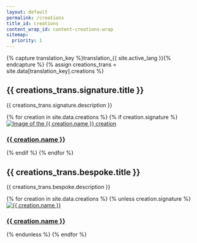 ```yaml
---
layout: default
permalink: /creations
title_id: creations
content_wrap_id: content-creations-wrap
sitemap:
  priority: 1
---
```


{% capture translation_key %}translation_{{ site.active_lang }}{% endcapture %}
{% assign creations_trans = site.data[translation_key].creations %}

## {{ creations_trans.signature.title }}

{{ creations_trans.signature.description }}

<div class="creations-container">
  {% for creation in site.data.creations %}
    {% if creation.signature %}
      <div class="creation-card">
        <a href="{{ 'creations/' | append: creation.url_tag | relative_url }}">
          <div class="creation-image-wrap">
            <img src="{{ creation.main_image | relative_url }}" alt="Image of the {{ creation.name }} creation" class="creation-image">
          </div>
          <h3 class="creation-name">{{ creation.name }}</h3>
        </a>
      </div>
    {% endif %}
  {% endfor %}
</div>

## {{ creations_trans.bespoke.title }}

{{ creations_trans.bespoke.description }}

<div class="creations-container">
  {% for creation in site.data.creations %}
    {% unless creation.signature %}
      <div class="creation-card">
        <a href="{{ 'creations/' | append: creation.url_tag | relative_url }}">
          <div class="creation-image-wrap">
            <img src="{{ creation.main_image | relative_url }}" alt="{{ creation.name }}" class="creation-image">
          </div>
          <h3 class="creation-name">{{ creation.name }}</h3>
        </a>
      </div>
    {% endunless %}
  {% endfor %}
</div>
